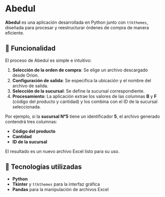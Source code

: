 # Abedul

**Abedul** es una aplicación desarrollada en Python junto con `ttkthemes`, diseñada para procesar y reestructurar órdenes de compra de manera eficiente.

## 📌 Funcionalidad

El proceso de Abedul es simple e intuitivo:

1. **Selección de la orden de compra**: Se elige un archivo descargado desde Orion.
2. **Configuración de salida**: Se especifica la ubicación y el nombre del archivo de salida.
3. **Selección de la sucursal**: Se define la sucursal correspondiente.
4. **Procesamiento**: La aplicación extrae los valores de las columnas **B** y **F** (código del producto y cantidad) y los combina con el ID de la sucursal seleccionada.

Por ejemplo, si la **sucursal N°5** tiene un identificador **5**, el archivo generado contendrá tres columnas:

- **Código del producto**
- **Cantidad**
- **ID de la sucursal**

El resultado es un nuevo archivo Excel listo para su uso.

## 🚀 Tecnologías utilizadas

- **Python**
- **Tkinter** y `ttkthemes` para la interfaz gráfica
- **Pandas** para la manipulación de archivos Excel

